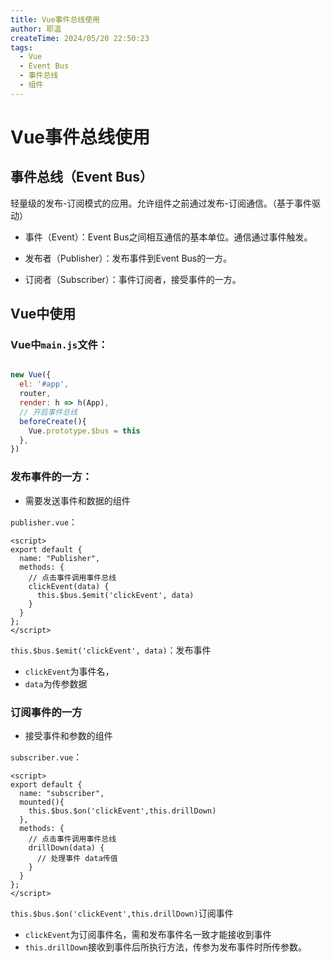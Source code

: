 ```yaml
---
title: Vue事件总线使用
author: 耶温
createTime: 2024/05/20 22:50:23
tags:
  - Vue
  - Event Bus
  - 事件总线
  - 组件
---
```

# Vue事件总线使用 

## 事件总线（Event Bus）

轻量级的发布-订阅模式的应用。允许组件之前通过发布-订阅通信。（基于事件驱动）

-   事件（Event）：Event Bus之间相互通信的基本单位。通信通过事件触发。

-   发布者（Publisher）：发布事件到Event Bus的一方。

-   订阅者（Subscriber）：事件订阅者，接受事件的一方。


## Vue中使用

### Vue中`main.js`文件：

```js

new Vue({
  el: '#app',
  router,
  render: h => h(App),
  // 开启事件总线
  beforeCreate(){
    Vue.prototype.$bus = this
  },
})

```

### 发布事件的一方：
-   需要发送事件和数据的组件

`publisher.vue`：


```vue
<script>
export default {
  name: "Publisher",
  methods: {
    // 点击事件调用事件总线
    clickEvent(data) {
      this.$bus.$emit('clickEvent', data)
    }
  }
};
</script>

```
`this.$bus.$emit('clickEvent', data)`：发布事件
-   `clickEvent`为事件名，
-   `data`为传参数据

### 订阅事件的一方
-   接受事件和参数的组件

`subscriber.vue`：


```vue
<script>
export default {
  name: "subscriber",
  mounted(){
    this.$bus.$on('clickEvent',this.drillDown)
  },
  methods: {
    // 点击事件调用事件总线
    drillDown(data) {
      // 处理事件 data传值
    }
  }
};
</script>
```
`this.$bus.$on('clickEvent',this.drillDown)`订阅事件
-   `clickEvent`为订阅事件名，需和发布事件名一致才能接收到事件
-   `this.drillDown`接收到事件后所执行方法，传参为发布事件时所传参数。
